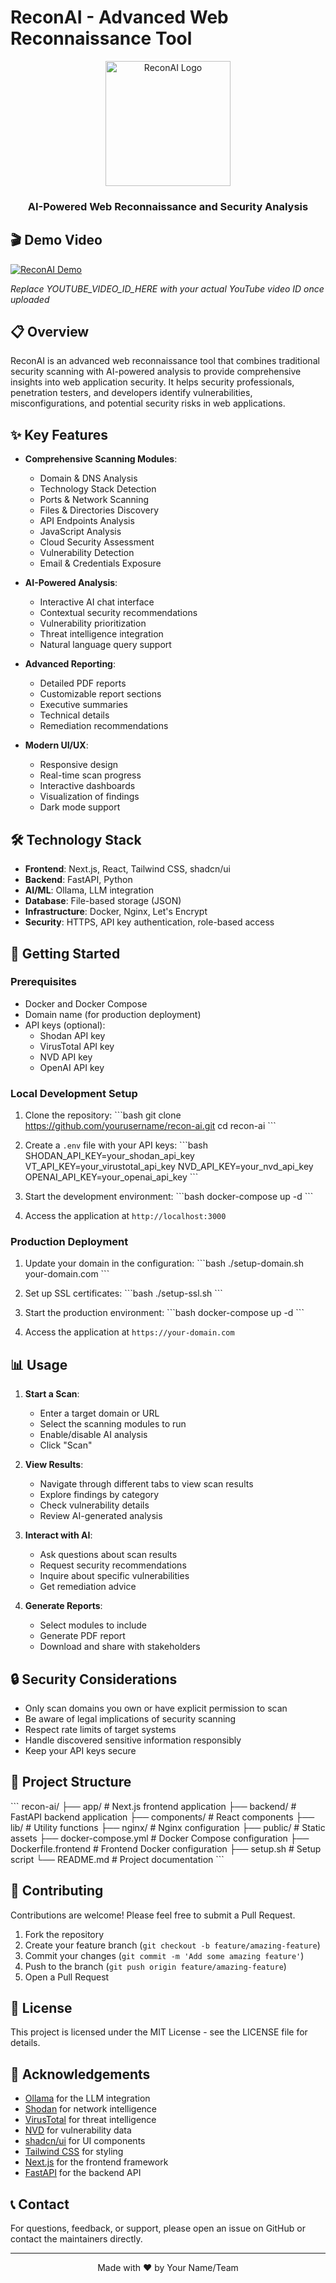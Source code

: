 # ReconAI - Advanced Web Reconnaissance Tool

<div align="center">
  <img src="public/images/recon-ai-logo.png" alt="ReconAI Logo" width="200"/>
  <h3>AI-Powered Web Reconnaissance and Security Analysis</h3>
</div>

## 🎬 Demo Video

[![ReconAI Demo](https://img.youtube.com/vi/YOUTUBE_VIDEO_ID_HERE/0.jpg)](https://www.youtube.com/watch?v=YOUTUBE_VIDEO_ID_HERE)

*Replace YOUTUBE_VIDEO_ID_HERE with your actual YouTube video ID once uploaded*

## 📋 Overview

ReconAI is an advanced web reconnaissance tool that combines traditional security scanning with AI-powered analysis to provide comprehensive insights into web application security. It helps security professionals, penetration testers, and developers identify vulnerabilities, misconfigurations, and potential security risks in web applications.

## ✨ Key Features

- **Comprehensive Scanning Modules**:
  - Domain & DNS Analysis
  - Technology Stack Detection
  - Ports & Network Scanning
  - Files & Directories Discovery
  - API Endpoints Analysis
  - JavaScript Analysis
  - Cloud Security Assessment
  - Vulnerability Detection
  - Email & Credentials Exposure

- **AI-Powered Analysis**:
  - Interactive AI chat interface
  - Contextual security recommendations
  - Vulnerability prioritization
  - Threat intelligence integration
  - Natural language query support

- **Advanced Reporting**:
  - Detailed PDF reports
  - Customizable report sections
  - Executive summaries
  - Technical details
  - Remediation recommendations

- **Modern UI/UX**:
  - Responsive design
  - Real-time scan progress
  - Interactive dashboards
  - Visualization of findings
  - Dark mode support

## 🛠️ Technology Stack

- **Frontend**: Next.js, React, Tailwind CSS, shadcn/ui
- **Backend**: FastAPI, Python
- **AI/ML**: Ollama, LLM integration
- **Database**: File-based storage (JSON)
- **Infrastructure**: Docker, Nginx, Let's Encrypt
- **Security**: HTTPS, API key authentication, role-based access

## 🚀 Getting Started

### Prerequisites

- Docker and Docker Compose
- Domain name (for production deployment)
- API keys (optional):
  - Shodan API key
  - VirusTotal API key
  - NVD API key
  - OpenAI API key

### Local Development Setup

1. Clone the repository:
   \`\`\`bash
   git clone https://github.com/yourusername/recon-ai.git
   cd recon-ai
   \`\`\`

2. Create a `.env` file with your API keys:
   \`\`\`bash
   SHODAN_API_KEY=your_shodan_api_key
   VT_API_KEY=your_virustotal_api_key
   NVD_API_KEY=your_nvd_api_key
   OPENAI_API_KEY=your_openai_api_key
   \`\`\`

3. Start the development environment:
   \`\`\`bash
   docker-compose up -d
   \`\`\`

4. Access the application at `http://localhost:3000`

### Production Deployment

1. Update your domain in the configuration:
   \`\`\`bash
   ./setup-domain.sh your-domain.com
   \`\`\`

2. Set up SSL certificates:
   \`\`\`bash
   ./setup-ssl.sh
   \`\`\`

3. Start the production environment:
   \`\`\`bash
   docker-compose up -d
   \`\`\`

4. Access the application at `https://your-domain.com`

## 📊 Usage

1. **Start a Scan**:
   - Enter a target domain or URL
   - Select the scanning modules to run
   - Enable/disable AI analysis
   - Click "Scan"

2. **View Results**:
   - Navigate through different tabs to view scan results
   - Explore findings by category
   - Check vulnerability details
   - Review AI-generated analysis

3. **Interact with AI**:
   - Ask questions about scan results
   - Request security recommendations
   - Inquire about specific vulnerabilities
   - Get remediation advice

4. **Generate Reports**:
   - Select modules to include
   - Generate PDF report
   - Download and share with stakeholders

## 🔒 Security Considerations

- Only scan domains you own or have explicit permission to scan
- Be aware of legal implications of security scanning
- Respect rate limits of target systems
- Handle discovered sensitive information responsibly
- Keep your API keys secure

## 🧩 Project Structure

\`\`\`
recon-ai/
├── app/                  # Next.js frontend application
├── backend/              # FastAPI backend application
├── components/           # React components
├── lib/                  # Utility functions
├── nginx/                # Nginx configuration
├── public/               # Static assets
├── docker-compose.yml    # Docker Compose configuration
├── Dockerfile.frontend   # Frontend Docker configuration
├── setup.sh              # Setup script
└── README.md             # Project documentation
\`\`\`

## 🤝 Contributing

Contributions are welcome! Please feel free to submit a Pull Request.

1. Fork the repository
2. Create your feature branch (`git checkout -b feature/amazing-feature`)
3. Commit your changes (`git commit -m 'Add some amazing feature'`)
4. Push to the branch (`git push origin feature/amazing-feature`)
5. Open a Pull Request

## 📄 License

This project is licensed under the MIT License - see the LICENSE file for details.

## 🙏 Acknowledgements

- [Ollama](https://ollama.ai/) for the LLM integration
- [Shodan](https://www.shodan.io/) for network intelligence
- [VirusTotal](https://www.virustotal.com/) for threat intelligence
- [NVD](https://nvd.nist.gov/) for vulnerability data
- [shadcn/ui](https://ui.shadcn.com/) for UI components
- [Tailwind CSS](https://tailwindcss.com/) for styling
- [Next.js](https://nextjs.org/) for the frontend framework
- [FastAPI](https://fastapi.tiangolo.com/) for the backend API

## 📞 Contact

For questions, feedback, or support, please open an issue on GitHub or contact the maintainers directly.

---

<div align="center">
  <p>Made with ❤️ by Your Name/Team</p>
</div>
